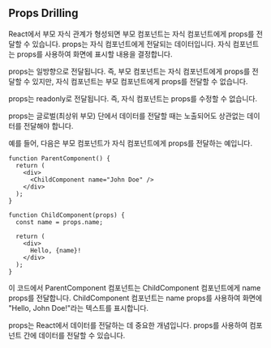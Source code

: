 ## Props Drilling

React에서 부모 자식 관계가 형성되면 부모 컴포넌트는 자식 컴포넌트에게 props를 전달할 수 있습니다. props는 자식 컴포넌트에게 전달되는 데이터입니다. 자식 컴포넌트는 props를 사용하여 화면에 표시할 내용을 결정합니다.

props는 일방향으로 전달됩니다. 즉, 부모 컴포넌트는 자식 컴포넌트에게 props를 전달할 수 있지만, 자식 컴포넌트는 부모 컴포넌트에게 props를 전달할 수 없습니다.

props는 readonly로 전달됩니다. 즉, 자식 컴포넌트는 props를 수정할 수 없습니다.

props는 글로벌(최상위 부모) 단에서 데이터를 전달할 때는 노출되어도 상관없는 데이터를 전달해야 합니다.

예를 들어, 다음은 부모 컴포넌트가 자식 컴포넌트에게 props를 전달하는 예입니다.

```
function ParentComponent() {
  return (
    <div>
      <ChildComponent name="John Doe" />
    </div>
  );
}

function ChildComponent(props) {
  const name = props.name;

  return (
    <div>
      Hello, {name}!
    </div>
  );
}
```

이 코드에서 ParentComponent 컴포넌트는 ChildComponent 컴포넌트에게 name props를 전달합니다. ChildComponent 컴포넌트는 name props를 사용하여 화면에 "Hello, John Doe!"라는 텍스트를 표시합니다.

props는 React에서 데이터를 전달하는 데 중요한 개념입니다. props를 사용하여 컴포넌트 간에 데이터를 전달할 수 있습니다.
